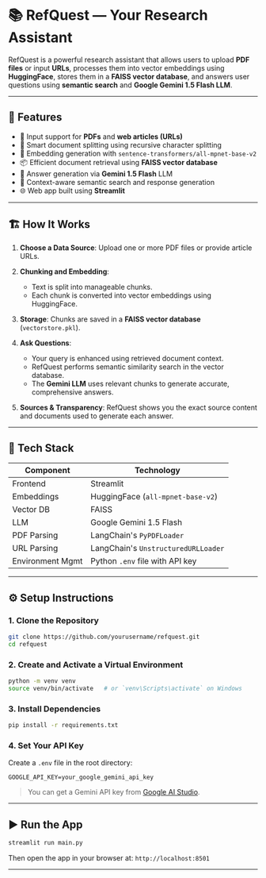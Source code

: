 # 📚 RefQuest — Your Research Assistant

RefQuest is a powerful research assistant that allows users to upload **PDF files** or input **URLs**, processes them into vector embeddings using **HuggingFace**, stores them in a **FAISS vector database**, and answers user questions using **semantic search** and **Google Gemini 1.5 Flash LLM**.

---

## 🚀 Features

* 🔎 Input support for **PDFs** and **web articles (URLs)**
* 📄 Smart document splitting using recursive character splitting
* 🧠 Embedding generation with `sentence-transformers/all-mpnet-base-v2`
* 📦 Efficient document retrieval using **FAISS vector database**
* 🤖 Answer generation via **Gemini 1.5 Flash** LLM
* 🧠 Context-aware semantic search and response generation
* 🌐 Web app built using **Streamlit**

---

## 🏗️ How It Works

1. **Choose a Data Source**: Upload one or more PDF files or provide article URLs.
2. **Chunking and Embedding**:

   * Text is split into manageable chunks.
   * Each chunk is converted into vector embeddings using HuggingFace.
3. **Storage**: Chunks are saved in a **FAISS vector database** (`vectorstore.pkl`).
4. **Ask Questions**:

   * Your query is enhanced using retrieved document context.
   * RefQuest performs semantic similarity search in the vector database.
   * The **Gemini LLM** uses relevant chunks to generate accurate, comprehensive answers.
5. **Sources & Transparency**: RefQuest shows you the exact source content and documents used to generate each answer.

---

## 🧪 Tech Stack

| Component        | Technology                          |
| ---------------- | ----------------------------------- |
| Frontend         | Streamlit                           |
| Embeddings       | HuggingFace (`all-mpnet-base-v2`)   |
| Vector DB        | FAISS                               |
| LLM              | Google Gemini 1.5 Flash             |
| PDF Parsing      | LangChain's `PyPDFLoader`           |
| URL Parsing      | LangChain's `UnstructuredURLLoader` |
| Environment Mgmt | Python `.env` file with API key     |

---

## ⚙️ Setup Instructions

### 1. Clone the Repository

```bash
git clone https://github.com/yourusername/refquest.git
cd refquest
```

### 2. Create and Activate a Virtual Environment

```bash
python -m venv venv
source venv/bin/activate   # or `venv\Scripts\activate` on Windows
```

### 3. Install Dependencies

```bash
pip install -r requirements.txt
```

### 4. Set Your API Key

Create a `.env` file in the root directory:

```env
GOOGLE_API_KEY=your_google_gemini_api_key
```

> You can get a Gemini API key from [Google AI Studio](https://ai.google.dev).

---

## ▶️ Run the App

```bash
streamlit run main.py
```

Then open the app in your browser at: `http://localhost:8501`

---


